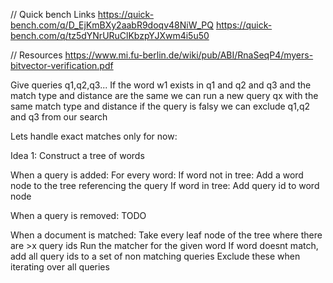 // Quick bench Links
https://quick-bench.com/q/D_EjKmBXy2aabR9doqv48NiW_PQ
https://quick-bench.com/q/tz5dYNrURuClKbzpYJXwm4i5u50

// Resources
https://www.mi.fu-berlin.de/wiki/pub/ABI/RnaSeqP4/myers-bitvector-verification.pdf

Give queries q1,q2,q3...
If the word w1 exists in q1 and q2 and q3
and the match type and distance are the same
we can run a new query qx with the same match type and distance
if the query is falsy we can exclude q1,q2 and q3 from our search

Lets handle exact matches only for now:

Idea 1:
Construct a tree of words

When a query is added:
For every word:
If word not in tree: Add a word node to the tree referencing the query
If word in tree: Add query id to word node

When a query is removed:
TODO

When a document is matched:
Take every leaf node of the tree where there are >x query ids
Run the matcher for the given word
If word doesnt match, add all query ids to a set of non matching queries
Exclude these when iterating over all queries
